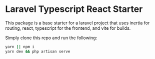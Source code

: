 # Laravel Typescript React Starter

This package is a base starter for a laravel project that uses inertia for routing, react, typescript for the frontend, and vite for builds. 

Simply clone this repo and run the following: 

```bash
yarn || npm i
yarn dev && php artisan serve
```